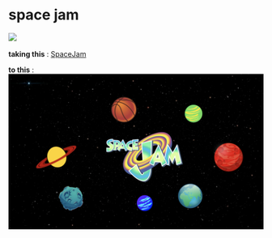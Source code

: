 # space jam
![](https://media.giphy.com/media/xUySTZIWVeMNMDe9HO/giphy.gif)

  **taking this** :
  [SpaceJam](spacejam.com)

  **to this** :
  ![space jam](src/images/Sjam.png)
 

